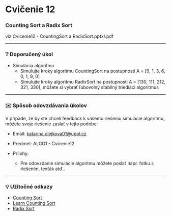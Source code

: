 # Cvičenie 12
### Counting Sort a Radix Sort
viz Cvicenie12 - CountingSort a RadixSort.pptx/.pdf


---
### :grey_question: Doporučený úkol
- Simulácia algoritmu
  - Simulujte kroky algoritmu CountingSort na postupnosti A = [9, 1, 3, 6, 0, 1, 9, 0]
  - Simulujte kroky algoritmu RadixSort na postupnosti A = [130, 111, 212, 321, 330], môžete si vybrať ľubovolný stabilný triediaci algoritmus


---
### :envelope: Spôsob odovzdávania úkolov
V prípade, že by ste chceli feedback k vašemu riešeniu simulácie algoritmu, môžete svoje riešenie zaslať v tejto podobe:

- Email: katarina.olejkova01@upol.cz
- Predmet: ALGO1 - Cvicenie12

- Prílohy:
  - Pre odovzdanie simulácie algoritmu môžete poslať napr. fotku s riešením, texťák atď..

---
### :bulb: Užitočné odkazy
- [Counting Sort](https://www.geeksforgeeks.org/counting-sort/)
- [Learn Counting Sort](https://www.youtube.com/watch?v=OKd534EWcdk)
- [Radix Sort](https://www.geeksforgeeks.org/radix-sort/)
